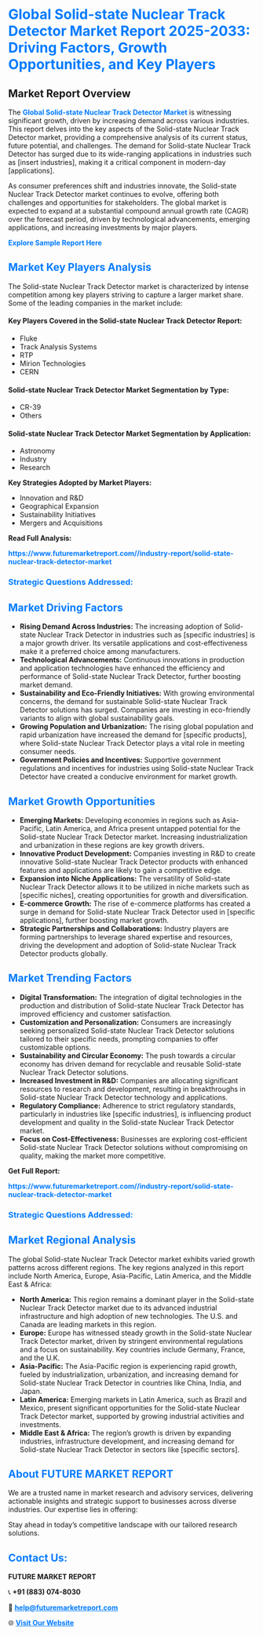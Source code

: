 <h1 style="color: #007BFF;">Global Solid-state Nuclear Track Detector Market Report 2025-2033: Driving Factors, Growth Opportunities, and Key Players</h1>

<section id="overview">
<h2>Market Report Overview</h2>
<p>The <a href="https://www.futuremarketreport.com//industry-report/solid-state-nuclear-track-detector-market" style="color: #007BFF; text-decoration: none;"><strong>Global Solid-state Nuclear Track Detector Market</strong></a> is witnessing significant growth, driven by increasing demand across various industries. This report delves into the key aspects of the Solid-state Nuclear Track Detector market, providing a comprehensive analysis of its current status, future potential, and challenges. The demand for Solid-state Nuclear Track Detector has surged due to its wide-ranging applications in industries such as [insert industries], making it a critical component in modern-day [applications].</p>
<p>As consumer preferences shift and industries innovate, the Solid-state Nuclear Track Detector market continues to evolve, offering both challenges and opportunities for stakeholders. The global market is expected to expand at a substantial compound annual growth rate (CAGR) over the forecast period, driven by technological advancements, emerging applications, and increasing investments by major players.</p>
</section>

<section id="overview">
<p><a href="https://www.futuremarketreport.com//request-sample/reportId=75095" style="color: #007BFF; text-decoration: none;"><strong>Explore Sample Report Here</strong></a></p>
</section>

<section id="key-players">
<h2 style="color: #007BFF;">Market Key Players Analysis</h2>
<p>The Solid-state Nuclear Track Detector market is characterized by intense competition among key players striving to capture a larger market share. Some of the leading companies in the market include:</p>
<h4>Key Players Covered in the Solid-state Nuclear Track Detector Report:</h4>
<ul><li>Fluke</li><li>Track Analysis Systems</li><li>RTP</li><li>Mirion Technologies</li><li>CERN</li></ul>
<h4>Solid-state Nuclear Track Detector Market Segmentation by Type:</h4>
<ul><li>CR-39</li><li>Others</li></ul>

<h4>Solid-state Nuclear Track Detector Market Segmentation by Application:</h4>
<ul><li>Astronomy</li><li>Industry</li><li>Research</li></ul>
<p><strong>Key Strategies Adopted by Market Players:</strong></p>
<ul>
<li>Innovation and R&D</li>
<li>Geographical Expansion</li>
<li>Sustainability Initiatives</li>
<li>Mergers and Acquisitions</li>
</ul>
</section>

<section>
<p><strong>Read Full Analysis: </strong></p><a href="https://www.futuremarketreport.com//industry-report/solid-state-nuclear-track-detector-market" style="color: #007BFF; text-decoration: none;"><strong>https://www.futuremarketreport.com//industry-report/solid-state-nuclear-track-detector-market</strong></a>
<h3 style="color: #007BFF;">Strategic Questions Addressed:</h3>
</section>

<section id="driving-factors">
<h2 style="color: #007BFF;">Market Driving Factors</h2>
<ul>
<li><strong>Rising Demand Across Industries:</strong> The increasing adoption of Solid-state Nuclear Track Detector in industries such as [specific industries] is a major growth driver. Its versatile applications and cost-effectiveness make it a preferred choice among manufacturers.</li>
<li><strong>Technological Advancements:</strong> Continuous innovations in production and application technologies have enhanced the efficiency and performance of Solid-state Nuclear Track Detector, further boosting market demand.</li>
<li><strong>Sustainability and Eco-Friendly Initiatives:</strong> With growing environmental concerns, the demand for sustainable Solid-state Nuclear Track Detector solutions has surged. Companies are investing in eco-friendly variants to align with global sustainability goals.</li>
<li><strong>Growing Population and Urbanization:</strong> The rising global population and rapid urbanization have increased the demand for [specific products], where Solid-state Nuclear Track Detector plays a vital role in meeting consumer needs.</li>
<li><strong>Government Policies and Incentives:</strong> Supportive government regulations and incentives for industries using Solid-state Nuclear Track Detector have created a conducive environment for market growth.</li>
</ul>
</section>

<section id="growth-opportunities">
<h2 style="color: #007BFF;">Market Growth Opportunities</h2>
<ul>
<li><strong>Emerging Markets:</strong> Developing economies in regions such as Asia-Pacific, Latin America, and Africa present untapped potential for the Solid-state Nuclear Track Detector market. Increasing industrialization and urbanization in these regions are key growth drivers.</li>
<li><strong>Innovative Product Development:</strong> Companies investing in R&D to create innovative Solid-state Nuclear Track Detector products with enhanced features and applications are likely to gain a competitive edge.</li>
<li><strong>Expansion into Niche Applications:</strong> The versatility of Solid-state Nuclear Track Detector allows it to be utilized in niche markets such as [specific niches], creating opportunities for growth and diversification.</li>
<li><strong>E-commerce Growth:</strong> The rise of e-commerce platforms has created a surge in demand for Solid-state Nuclear Track Detector used in [specific applications], further boosting market growth.</li>
<li><strong>Strategic Partnerships and Collaborations:</strong> Industry players are forming partnerships to leverage shared expertise and resources, driving the development and adoption of Solid-state Nuclear Track Detector products globally.</li>
</ul>
</section>

<section id="trending-factors">
<h2 style="color: #007BFF;">Market Trending Factors</h2>
<ul>
<li><strong>Digital Transformation:</strong> The integration of digital technologies in the production and distribution of Solid-state Nuclear Track Detector has improved efficiency and customer satisfaction.</li>
<li><strong>Customization and Personalization:</strong> Consumers are increasingly seeking personalized Solid-state Nuclear Track Detector solutions tailored to their specific needs, prompting companies to offer customizable options.</li>
<li><strong>Sustainability and Circular Economy:</strong> The push towards a circular economy has driven demand for recyclable and reusable Solid-state Nuclear Track Detector solutions.</li>
<li><strong>Increased Investment in R&D:</strong> Companies are allocating significant resources to research and development, resulting in breakthroughs in Solid-state Nuclear Track Detector technology and applications.</li>
<li><strong>Regulatory Compliance:</strong> Adherence to strict regulatory standards, particularly in industries like [specific industries], is influencing product development and quality in the Solid-state Nuclear Track Detector market.</li>
<li><strong>Focus on Cost-Effectiveness:</strong> Businesses are exploring cost-efficient Solid-state Nuclear Track Detector solutions without compromising on quality, making the market more competitive.</li>
</ul>
</section>

<section>
<p><strong>Get Full Report: </strong></p><a href="https://www.futuremarketreport.com//industry-report/solid-state-nuclear-track-detector-market" style="color: #007BFF; text-decoration: none;"><strong>https://www.futuremarketreport.com//industry-report/solid-state-nuclear-track-detector-market</strong></a>
<h3 style="color: #007BFF;">Strategic Questions Addressed:</h3>
</section>


<section id="regional-analysis">
<h2 style="color: #007BFF;">Market Regional Analysis</h2>
<p>The global Solid-state Nuclear Track Detector market exhibits varied growth patterns across different regions. The key regions analyzed in this report include North America, Europe, Asia-Pacific, Latin America, and the Middle East & Africa:</p>
<ul>
<li><strong>North America:</strong> This region remains a dominant player in the Solid-state Nuclear Track Detector market due to its advanced industrial infrastructure and high adoption of new technologies. The U.S. and Canada are leading markets in this region.</li>
<li><strong>Europe:</strong> Europe has witnessed steady growth in the Solid-state Nuclear Track Detector market, driven by stringent environmental regulations and a focus on sustainability. Key countries include Germany, France, and the U.K.</li>
<li><strong>Asia-Pacific:</strong> The Asia-Pacific region is experiencing rapid growth, fueled by industrialization, urbanization, and increasing demand for Solid-state Nuclear Track Detector in countries like China, India, and Japan.</li>
<li><strong>Latin America:</strong> Emerging markets in Latin America, such as Brazil and Mexico, present significant opportunities for the Solid-state Nuclear Track Detector market, supported by growing industrial activities and investments.</li>
<li><strong>Middle East & Africa:</strong> The region’s growth is driven by expanding industries, infrastructure development, and increasing demand for Solid-state Nuclear Track Detector in sectors like [specific sectors].</li>
</ul>
</section>

<footer>
<h2 style="color: #007BFF;">About FUTURE MARKET REPORT</h2>
<p>We are a trusted name in market research and advisory services, delivering actionable insights and strategic support to businesses across diverse industries. Our expertise lies in offering:</p>

<p>Stay ahead in today’s competitive landscape with our tailored research solutions.</p>

<h2 style="color: #007BFF;">Contact Us:</h2>
<p><strong>FUTURE MARKET REPORT</strong></p>
<p>📞 <strong>+91 (883) 074-8030</strong></p>
<p>📧 <strong><a href="mailto:help@futuremarketreport.com" style="color: #007BFF;">help@futuremarketreport.com</a></strong></p>
<p>🌐 <strong><a href="https://www.futuremarketreport.com/" style="color: #007BFF;">Visit Our Website</a></strong></p>
</footer>